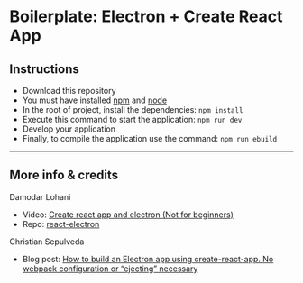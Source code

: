 # Boilerplate: Electron + Create React App 

## Instructions

* Download this repository
* You must have installed [npm](https://www.npmjs.com) and [node](https://nodejs.org/es/)
* In the root of project, install the dependencies: `npm install`
* Execute this command to start the application: `npm run dev`
* Develop your application
* Finally, to compile the application use the command: `npm run ebuild`

--------------

## More info & credits

Damodar Lohani
* Video: [Create react app and electron (Not for beginners)](https://youtu.be/JrARTsX2RM0)
* Repo: [react-electron](https://github.com/popupbits/react-electron)

Christian Sepulveda
* Blog post: [How to build an Electron app using create-react-app. No webpack configuration or “ejecting” necessary](https://medium.freecodecamp.org/building-an-electron-application-with-create-react-app-97945861647c)